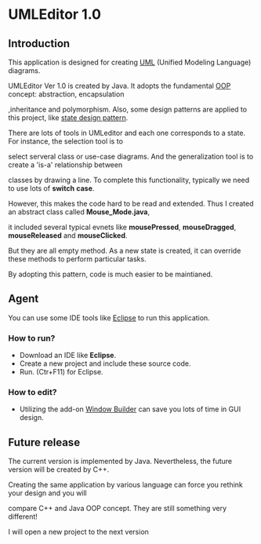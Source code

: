 # UMLEditor 1.0

## Introduction

This application is designed for creating [UML] (Unified Modeling Language) diagrams.

UMLEditor Ver 1.0 is created by Java. It adopts the fundamental [OOP] concept: abstraction, encapsulation 

,inheritance and polymorphism. Also, some design patterns are applied to this project, like [state design pattern].

There are lots of tools in UMLeditor and each one corresponds to a state. For instance, the selection tool is to
 
select serveral class or use-case diagrams. And the generalization tool is to create a 'is-a' relationship between
 
classes by drawing a line. To complete this functionality, typically we need to use lots of **switch** **case**. 
 
However, this makes the code hard to be read and extended. Thus I created an abstract class called **Mouse_Mode.java**, 
 
it included several typical evnets like **mousePressed**,  **mouseDragged**, **mouseReleased** and **mouseClicked**. 

But they are all empty method. As a new state is created, it can override these methods to perform particular tasks.

By adopting this pattern, code is much easier to be maintianed.

## Agent

You can use some IDE tools like [Eclipse] to run this application.
 
### How to run?
 
* Download an IDE like **Eclipse**.
* Create a new project and include these source code.
* Run. (Ctr+F11) for Eclipse.
 
### How to edit?
 
* Utilizing the add-on [Window Builder] can save you lots of time in GUI design.
 
## Future release
 
The current version is implemented by Java. Nevertheless, the future version will be created by C++.
  
Creating the same application by various language can force you rethink your design and you will

compare C++ and Java OOP concept. They are still something very different!                         
  
I will open a new project to the next version

[UML]:http://en.wikipedia.org/wiki/Unified_Modeling_Language
[OOP]:http://en.wikipedia.org/wiki/Object-oriented_programming
[Design Pattern]:http://en.wikipedia.org/wiki/Software_design_pattern
[state design pattern]:http://en.wikipedia.org/wiki/State_pattern
[Eclipse]:http://www.eclipse.org/downloads/
[Window Builder]:http://download.eclipse.org/windowbuilder/WB/release/R201309271200/4.2/
